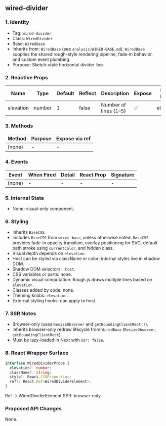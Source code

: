 ## wired-divider

### 1. Identity
- Tag: `wired-divider`
- Class: `WiredDivider`
- Base: `WiredBase`
- Inherits from: `WiredBase` (see `analysis/WIRED-BASE.md`). `WiredBase` supplies the shared rough-style rendering pipeline, fade-in behavior, and custom event plumbing.
- Purpose: Sketch-style horizontal divider line.

### 2. Reactive Props
| Name | Type | Default | Reflect | Description | Expose | React Name |
|------|------|----------|----------|--------------|---------|-------------|
| elevation | number | 1 | false | Number of lines (1–5) | ✅ | elevation |

### 3. Methods
| Method | Purpose | Expose via ref |
|---------|----------|----------------|
| (none) | - | - |

### 4. Events
| Event | When Fired | Detail | React Prop | Signature |
|--------|-------------|---------|-------------|------------|
| (none) | - | - | - | - |

### 5. Internal State
- None; visual-only component.

### 6. Styling
- Inherits `BaseCSS`.
- Includes `BaseCSS` from `wired-base`, unless otherwise noted. `BaseCSS` provides fade-in opacity transition, overlay positioning for SVG, default path stroke using `currentColor`, and hidden class.
- Visual depth depends on `elevation`.
- Host can be styled via className or color; internal styles live in shadow DOM.
- Shadow DOM selectors: `:host`.
- CSS variables or parts: none.
- Dynamic visual computation: Rough.js draws multiple lines based on `elevation`.
- Classes added by code: none.
- Theming knobs: `elevation`.
- External styling hooks: can apply to host.

### 7. SSR Notes
- Browser-only (uses `ResizeObserver` and `getBoundingClientRect()`).
- Inherits browser-only redraw lifecycle from `WiredBase` (`ResizeObserver`, `getBoundingClientRect`).
- Must be lazy-loaded in Next with `ssr: false`.

### 8. React Wrapper Surface
```ts
interface WiredDividerProps {
  elevation?: number;
  className?: string;
  style?: React.CSSProperties;
  ref?: React.Ref<WiredDividerElement>;
}
```
Ref → WiredDividerElement
SSR: browser-only

### Proposed API Changes
None.